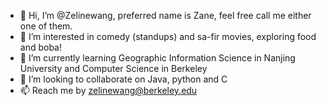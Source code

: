 - 👋 Hi, I’m @Zelinewang, preferred name is Zane, feel free call me either one of them.
- 👀 I’m interested in comedy (standups) and sa-fir movies, exploring food and boba!
- 🌱 I’m currently learning Geographic Information Science in Nanjing University and Computer Science in Berkeley
- 💞️ I’m looking to collaborate on Java, python and C
- 📫 Reach me by zelinewang@berkeley.edu

<!---
Zelinewang/Zelinewang is a ✨ special ✨ repository because its `README.md` (this file) appears on your GitHub profile.
You can click the Preview link to take a look at your changes.
--->
